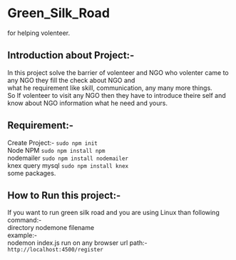 # Green_Silk_Road
for helping volenteer.
## Introduction about Project:-
In this project solve the barrier of volenteer and NGO who volenter came to any NGO they fill the check about NGO and <br>
what he requirement like skill, communication, any many more things.<br>
So If volenteer to visit any NGO then they have to introduce theire self and know about NGO information what he need and yours.

## Requirement:-
Create Project:- `sudo npm init` <br>
Node NPM `sudo npm install npm` <br>
nodemailer `sudo npm install nodemailer`<br>
knex query mysql `sudo npm install knex` <br>
some packages.<br>

## How to Run this project:-
If you want to run green silk road and you are using Linux than following command:-<br>
directory nodemone filename <br>
example:- <br> 
nodemon index.js run on any browser url path:- <br>
`http://localhost:4500/register`

